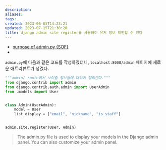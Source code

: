 ```yaml
---
description:
aliases: 
tags: 
created: 2023-06-05T14:23:21
updated: 2023-07-15T21:30:20
title: django admin site register를 사용하여 유저 정보 확인할 수 있다
---
```

- [purpose of admin.py {SOF}](https://stackoverflow.com/a/47753254)
- 
`admin.py`에 다음과 같은 코드를 작성하였더니, `localhost:8000/admin` 페이지에 새로운 애트리뷰트가 생겼다.

```python
"""admin/ route에서 보여줄 정보들에 대하여 정의한다."""
from django.contrib import admin
from django.contrib.auth.admin import UserAdmin
from .models import User


class Admin(UserAdmin):
    model = User
    list_display = ["email", "nickname", "is_staff"]


admin.site.register(User, Admin)
```

> The admin.py file is used to display your models in the Django admin panel. You can also customize your admin panel.
